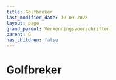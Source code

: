 ```yaml
---
title: Golfbreker
last_modified_date: 19-09-2023
layout: page
grand_parent: Verkenningsvoorschriften
parent: G
has_children: false
---
```


Golfbreker
==========

